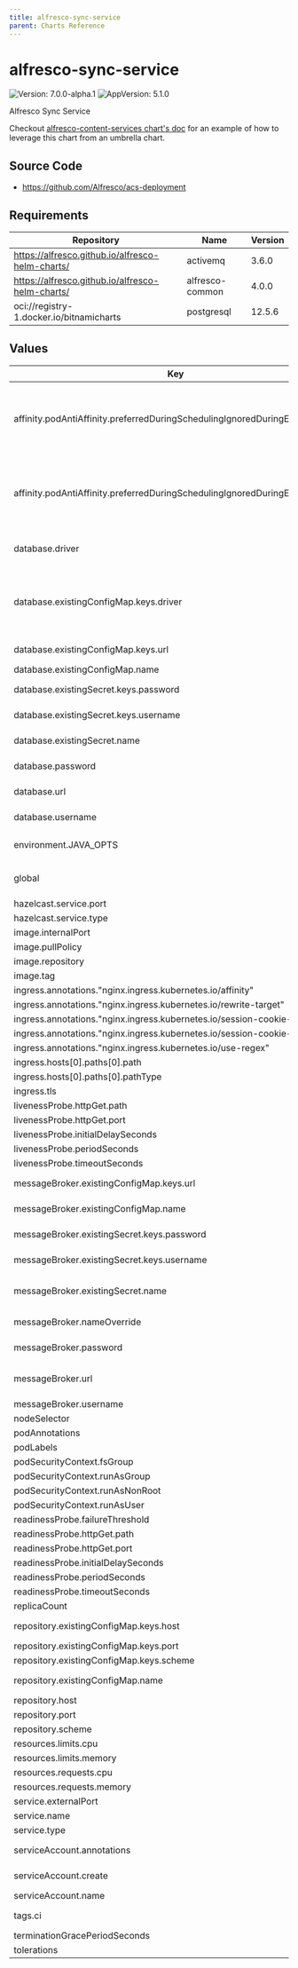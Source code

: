 ```yaml
---
title: alfresco-sync-service
parent: Charts Reference
---
```


# alfresco-sync-service

![Version: 7.0.0-alpha.1](https://img.shields.io/badge/Version-7.0.0--alpha.1-informational?style=flat-square) ![AppVersion: 5.1.0](https://img.shields.io/badge/AppVersion-5.1.0-informational?style=flat-square)

Alfresco Sync Service

Checkout [alfresco-content-services chart's doc](https://github.com/Alfresco/acs-deployment/blob/master/docs/helm/README.md) for an example of how to leverage this chart from an umbrella chart.

## Source Code

* <https://github.com/Alfresco/acs-deployment>

## Requirements

| Repository | Name | Version |
|------------|------|---------|
| https://alfresco.github.io/alfresco-helm-charts/ | activemq | 3.6.0 |
| https://alfresco.github.io/alfresco-helm-charts/ | alfresco-common | 4.0.0 |
| oci://registry-1.docker.io/bitnamicharts | postgresql | 12.5.6 |

## Values

| Key | Type | Default | Description |
|-----|------|---------|-------------|
| affinity.podAntiAffinity.preferredDuringSchedulingIgnoredDuringExecution[0] | object | `{"podAffinityTerm":{"labelSelector":{"matchExpressions":[{"key":"app.kubernetes.io/name","operator":"In","values":["{{ template \"alfresco-sync-service.name\" $ }}"]},{"key":"app.kubernetes.io/instance","operator":"In","values":["{{ $.Release.Name }}"]},{"key":"app.kubernetes.io/component","operator":"In","values":["{{ $.Chart.Name }}"]}]},"topologyKey":"topology.kubernetes.io/zone"},"weight":10}` | Prefer to schedule pods on nodes with different zones |
| affinity.podAntiAffinity.preferredDuringSchedulingIgnoredDuringExecution[1] | object | `{"podAffinityTerm":{"labelSelector":{"matchExpressions":[{"key":"app.kubernetes.io/name","operator":"In","values":["{{ template \"alfresco-sync-service.name\" $ }}"]},{"key":"app.kubernetes.io/instance","operator":"In","values":["{{ $.Release.Name }}"]},{"key":"app.kubernetes.io/component","operator":"In","values":["{{ $.Chart.Name }}"]}]},"topologyKey":"kubernetes.io/hostname"},"weight":5}` | Prefer to schedule pods on nodes with different nodes |
| database.driver | string | `"org.postgresql.Driver"` | The JDBC Driver to connect to the DB. If different from the default make sure your container image ships it. |
| database.existingConfigMap.keys.driver | string | `"DATABASE_DRIVER"` | configmap key where to find the JDBC driver class to use. The configmap may leverage the alfresco-repository.db.cm named template to auto-generate it from the sole url parameter. |
| database.existingConfigMap.keys.url | string | `"DATABASE_URL"` | configmap key where to find the URL of the database |
| database.existingConfigMap.name | string | `nil` |  |
| database.existingSecret.keys.password | string | `"DATABASE_PASSWORD"` | Key within the secret holding the database password |
| database.existingSecret.keys.username | string | `"DATABASE_USERNAME"` | Key within the secret holding the database username |
| database.existingSecret.name | string | `nil` | Name of a pre-existing secret containing database credentials |
| database.password | string | `nil` | JDBC password to use to connect to the DB |
| database.url | string | `nil` | JDBC url to connect to the external DB |
| database.username | string | `nil` | JDBC username to use to connect to the DB |
| environment.JAVA_OPTS | string | `"-Dsql.db.pool.initial=25 -Dsql.db.pool.max=75 -Dsync.metrics.reporter.graphite.enabled=false -XX:MinRAMPercentage=50 -XX:MaxRAMPercentage=80"` |  |
| global | object | `{"alfrescoRegistryPullSecrets":"quay-registry-secret","strategy":{"rollingUpdate":{"maxSurge":1,"maxUnavailable":0}}}` | Global definition of Docker registry pull secret which can be overridden from parent ACS Helm chart(s) |
| hazelcast.service.port | int | `5701` |  |
| hazelcast.service.type | string | `"ClusterIP"` |  |
| image.internalPort | int | `9090` |  |
| image.pullPolicy | string | `"IfNotPresent"` |  |
| image.repository | string | `"quay.io/alfresco/service-sync"` |  |
| image.tag | string | `"5.1.0"` |  |
| ingress.annotations."nginx.ingress.kubernetes.io/affinity" | string | `"cookie"` |  |
| ingress.annotations."nginx.ingress.kubernetes.io/rewrite-target" | string | `"/alfresco/$2"` |  |
| ingress.annotations."nginx.ingress.kubernetes.io/session-cookie-hash" | string | `"sha1"` |  |
| ingress.annotations."nginx.ingress.kubernetes.io/session-cookie-name" | string | `"sync_affinity_route"` |  |
| ingress.annotations."nginx.ingress.kubernetes.io/use-regex" | string | `"true"` |  |
| ingress.hosts[0].paths[0].path | string | `"/syncservice(/|$)(.*)"` |  |
| ingress.hosts[0].paths[0].pathType | string | `"ImplementationSpecific"` |  |
| ingress.tls | list | `[]` |  |
| livenessProbe.httpGet.path | string | `"/alfresco/healthcheck"` |  |
| livenessProbe.httpGet.port | string | `"serviceport"` |  |
| livenessProbe.initialDelaySeconds | int | `30` |  |
| livenessProbe.periodSeconds | int | `30` |  |
| livenessProbe.timeoutSeconds | int | `10` |  |
| messageBroker.existingConfigMap.keys.url | string | `"BROKER_URL"` | configmap key where to find the URL of the message broker |
| messageBroker.existingConfigMap.name | string | `nil` | Name of a pre-existing configmap containing message broker details |
| messageBroker.existingSecret.keys.password | string | `"BROKER_PASSWORD"` | Key within the secret holding the message broker password |
| messageBroker.existingSecret.keys.username | string | `"BROKER_USERNAME"` | Key within the secret holding the message broker username |
| messageBroker.existingSecret.name | string | `nil` | Name of a pre-existing secret containing message broker credentials |
| messageBroker.nameOverride | string | `"activemq"` | A name that will be used as a base to get broker connection details |
| messageBroker.password | string | `nil` | Credential to use to authenticate to the broker. |
| messageBroker.url | string | `nil` | A failover URI formatted string, see: https://activemq.apache.org/failover-transport-reference |
| messageBroker.username | string | `nil` | Username to authenticate as. |
| nodeSelector | object | `{}` |  |
| podAnnotations | object | `{}` |  |
| podLabels | object | `{}` |  |
| podSecurityContext.fsGroup | int | `1000` |  |
| podSecurityContext.runAsGroup | int | `1000` |  |
| podSecurityContext.runAsNonRoot | bool | `true` |  |
| podSecurityContext.runAsUser | int | `33020` |  |
| readinessProbe.failureThreshold | int | `12` |  |
| readinessProbe.httpGet.path | string | `"/alfresco/healthcheck"` |  |
| readinessProbe.httpGet.port | string | `"serviceport"` |  |
| readinessProbe.initialDelaySeconds | int | `20` |  |
| readinessProbe.periodSeconds | int | `10` |  |
| readinessProbe.timeoutSeconds | int | `10` |  |
| replicaCount | int | `1` |  |
| repository.existingConfigMap.keys.host | string | `"REPO_HOST"` | configmap key where to find the URL of the message broker |
| repository.existingConfigMap.keys.port | string | `"REPO_PORT"` |  |
| repository.existingConfigMap.keys.scheme | string | `"REPO_SCHEME"` |  |
| repository.existingConfigMap.name | string | `nil` | Name of a pre-existing configmap containing message broker details |
| repository.host | string | `nil` | ACS repository host |
| repository.port | string | `nil` | ACS repository port |
| repository.scheme | string | `nil` | ACS repository port |
| resources.limits.cpu | string | `"2"` |  |
| resources.limits.memory | string | `"2000Mi"` |  |
| resources.requests.cpu | string | `"0.5"` |  |
| resources.requests.memory | string | `"800Mi"` |  |
| service.externalPort | int | `80` |  |
| service.name | string | `"syncservice"` |  |
| service.type | string | `"NodePort"` |  |
| serviceAccount.annotations | object | `{}` | Annotations to add to the service account |
| serviceAccount.create | bool | `true` | Specifies whether a service account should be created |
| serviceAccount.name | string | `"alfresco-sync"` |  |
| tags.ci | bool | `false` | A chart tag used for Hyland's CI purpose. Do not set it to true. |
| terminationGracePeriodSeconds | int | `60` |  |
| tolerations | list | `[]` |  |
